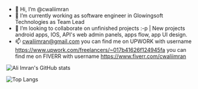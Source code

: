 - 👋 Hi, I’m @cwaliimran
- 🌱 I’m currently working as software engineer in Glowingsoft Technologies as Team Lead
- 💞️ I’m looking to collaborate on unfinished projects :-p | New projects android apps, IOS, API's web admin panels, apps flow, app UI design.
- 📫 cwaliimran@gmail.com
you can find me on UPWORK with username https://www.upwork.com/freelancers/~017b41626f124945fa
you can find me on FIVERR with username https://www.fiverr.com/cwaliimran


<!---
cwaliimran/cwaliimran is a ✨ special ✨ repository because its `README.md` (this file) appears on your GitHub profile.
You can click the Preview link to take a look at your changes.
--->

![Ali Imran's GitHub stats](https://github-readme-stats.vercel.app/api?username=cwaliimran-CS&show_icons=true&theme=radical&include_all_commits=true&count_private=true)


![Top Langs](https://github-readme-stats.vercel.app/api/top-langs/?username=cwaliimran&hide_progress=true)

